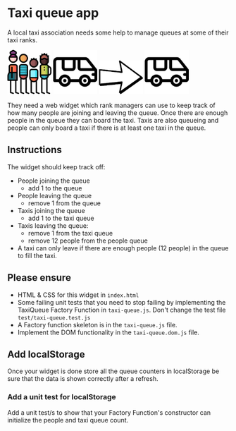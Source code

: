 # Taxi queue app

A local taxi association needs some help to manage queues at some of their taxi ranks.

<img src="queue.png" alt="" width="100" style="display:inline-block" >
<img src="minivan.png" alt="" width="100" style="display:inline-block">
<img src="arrow.png" alt="" width="100" style="display:inline-block">
<img src="minivan.png" alt="" width="100" style="display:inline-block">

They need a web widget which rank managers can use to keep track of how many people are joining and leaving the queue. Once there are enough people in the queue they can board the taxi. Taxis are also queueing and people can only board a taxi if there is at least one taxi in the queue.

## Instructions

The widget should keep track off:

* People joining the queue 
	- add 1 to the queue
* People leaving the queue 
	- remove 1 from the queue
* Taxis joining the queue 
	- add 1 to the taxi queue
* Taxis leaving the queue:
	- remove 1 from the taxi queue
	- remove 12 people from the people queue
* A taxi can only leave if there are enough people (12 people) in the queue to fill the taxi.

## Please ensure

* HTML & CSS for this widget in `index.html`
* Some failing unit tests that you need to stop failing by implementing the TaxiQueue Factory Function in `taxi-queue.js`. Don't change the test file `test/taxi-queue.test.js`
* A Factory function skeleton is in the `taxi-queue.js` file.
* Implement the DOM functionality in the `taxi-queue.dom.js` file.

## Add localStorage

Once your widget is done store all the queue counters in localStorage be sure that the data is shown correctly after a refresh.
### Add a unit test for localStorage
Add a unit test/s to show that your Factory Function's constructor can initialize the people and taxi queue count.
